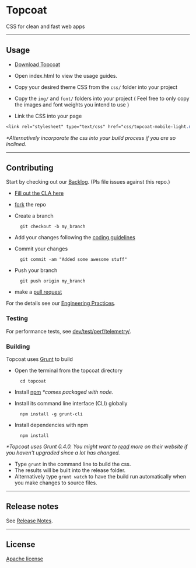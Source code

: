 # Topcoat

CSS for clean and fast web apps

---

## Usage

* [Download Topcoat](https://github.com/topcoat/topcoat/archive/0.7.0.zip)

* Open index.html to view the usage guides.
* Copy your desired theme CSS from the `css/` folder into your project
* Copy the `img/` and `font/` folders into your project ( Feel free to only
  copy the images and font weights you intend to use )
* Link the CSS into your page

```css
<link rel="stylesheet" type="text/css" href="css/topcoat-mobile-light.min.css">
```

_*Alternatively incorporate the css into your build process if you are so
inclined._

---

## Contributing

Start by checking out our [Backlog](http://huboard.com/topcoat/topcoat/backlog). (Pls file issues against this repo.)

* [Fill out the CLA here](http://topcoat.io/dev/topcoat-cla.html)
* [fork](https://help.github.com/articles/fork-a-repo) the repo
* Create a branch

        git checkout -b my_branch

* Add your changes following the [coding guidelines](https://github.com/topcoat/topcoat/wiki/Coding-Guidelines)
* Commit your changes

        git commit -am "Added some awesome stuff"

* Push your branch

        git push origin my_branch

* make a [pull request](https://help.github.com/articles/using-pull-requests)

For the details see our [Engineering Practices](https://github.com/topcoat/topcoat/wiki/Engineering-Practices).

### Testing

For performance tests, see [dev/test/perf/telemetry/](https://github.com/topcoat/topcoat/tree/master/dev/test/perf/telemetry).

### Building

Topcoat uses [Grunt](http://gruntjs.com/) to build

* Open the terminal from the topcoat directory

        cd topcoat

* Install [npm](http://nodejs.org/download/)
_*comes packaged with node._
* Install its command line interface (CLI) globally

        npm install -g grunt-cli

* Install dependencies with npm

        npm install


_*Topcoat uses Grunt 0.4.0. You might want to [read](http://gruntjs.com/getting-started) more on their website if you haven't upgraded since a lot has changed._

* Type `grunt` in the command line to build the css.
* The results will be built into the release folder.
* Alternatively type `grunt watch` to have the build run automatically when you make changes to
source files.

---

## Release notes
See [Release Notes](https://github.com/topcoat/topcoat/releases/).

---

## License

[Apache license](https://raw.github.com/topcoat/topcoat/master/LICENSE)

